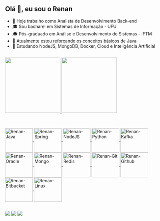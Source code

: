 ## Olá 👋, eu sou o Renan

- 🔭 Hoje trabalho como Analista de Desenvolvimento Back-end
- 🎓 Sou bacharel em Sistemas de Informação - UFU
- 🎓 Pós-graduado em Análise e Desenvolvimento de Sistemas - IFTM
- 📖 Atualmente estou reforçando os conceitos básicos de Java
- 📖 Estudando NodeJS, MongoDB, Docker, Cloud e Inteligência Artificial

##

<div>
  <a href="https://github.com/renansistemas">
    <img height="180em" src="https://github-readme-stats.vercel.app/api?username=renansistemas&show_icons=true&theme=dracula"/>
    <img height="180em" src="https://github-readme-stats.vercel.app/api/top-langs/?username=renansistemas&&layout=compact&langs_count=16&theme=dracula"/>    
</div>

##

<div style="display: inline_block"><br>
  <img align="center" alt="Renan-Java" height="80" width="90" src="https://cdn.jsdelivr.net/gh/devicons/devicon@latest/icons/java/java-original.svg">
  <img align="center" alt="Renan-Spring" height="80" width="90" src="https://cdn.jsdelivr.net/gh/devicons/devicon@latest/icons/spring/spring-original.svg">
  <img align="center" alt="Renan-NodeJS" height="80" width="90" src="https://cdn.jsdelivr.net/gh/devicons/devicon@latest/icons/nodejs/nodejs-original-wordmark.svg">
  <img align="center" alt="Renan-Python" height="80" width="90" src="https://cdn.jsdelivr.net/gh/devicons/devicon@latest/icons/python/python-original.svg">
  <img align="center" alt="Renan-Kafka" height="80" width="90" src="https://cdn.jsdelivr.net/gh/devicons/devicon@latest/icons/apachekafka/apachekafka-original-wordmark.svg">
  <img align="center" alt="Renan-Oracle" height="80" width="90" src="https://cdn.jsdelivr.net/gh/devicons/devicon@latest/icons/oracle/oracle-original.svg">
  <img align="center" alt="Renan-Mongo" height="80" width="90" src="https://cdn.jsdelivr.net/gh/devicons/devicon@latest/icons/mongodb/mongodb-original-wordmark.svg">
  <img align="center" alt="Renan-Redis" height="80" width="90" src="https://cdn.jsdelivr.net/gh/devicons/devicon@latest/icons/redis/redis-original-wordmark.svg">
  <img align="center" alt="Renan-Git" height="80" width="90" src="https://cdn.jsdelivr.net/gh/devicons/devicon@latest/icons/git/git-original-wordmark.svg">
  <img align="center" alt="Renan-Github" height="80" width="90" src="https://cdn.jsdelivr.net/gh/devicons/devicon@latest/icons/github/github-original-wordmark.svg">
  <img align="center" alt="Renan-Bitbucket" height="80" width="90" src="https://cdn.jsdelivr.net/gh/devicons/devicon@latest/icons/bitbucket/bitbucket-original-wordmark.svg">
  <img align="center" alt="Renan-Linux" height="80" width="90" src="https://cdn.jsdelivr.net/gh/devicons/devicon@latest/icons/linux/linux-original.svg">
</div>

##

<div>
  <a href="https://instagram.com/renansistemas" target="_blank"><img src="https://img.shields.io/badge/-Instagram-%23E4405F?style=for-the-badge&logo=instagram&logoColor=white" target="_blank"></a>
  <a href="https://www.linkedin.com/in/renansistemas" target="_blank"><img src="https://img.shields.io/badge/-LinkedIn-%230077B5?style=for-the-badge&logo=linkedin&logoColor=white" target="_blank"></a>
  <a href="https://wa.me/5534998811713"> <img src="https://img.shields.io/badge/WhatsApp-25D366?style=for-the-badge&logo=whatsapp&logoColor=white"></a>
</div>
